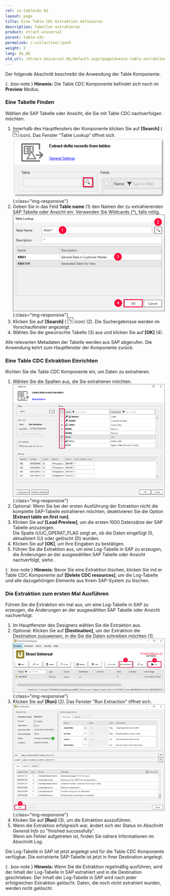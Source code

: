 ```yaml
---
ref: xu-tablecdc-01
layout: page
title: Eine Table CDC Extraktion definieren
description: Tabellen extrahieren
product: xtract-universal
parent: table-cdc
permalink: /:collection/:path
weight: 2
lang: de_DE
old_url: /Xtract-Universal-DE/default.aspx?pageid=eine-table-extraktion-definieren
---
```

Der folgende Abschnitt beschreibt die Anwendung der Table Komponente. <br>

{: .box-note }
**Hinweis:** Die Table CDC Komponente befindet sich noch im **Preview** Modus.

### Eine Tabelle Finden

Wählen die SAP Tabelle oder Ansicht, die Sie mit Table CDC nachverfolgen möchten.

1. Innerhalb des Hauptfensters der Komponente klicken Sie auf  **[Search]** ( ![magnifying-glass](/img/content/icons/magnifying-glass.png) icon). Das Fenster “Table Lookup” öffnet sich.<br>
![Table-CDC](/img/content/tablecdc/table-cdc.png){:class="img-responsive"}
2. Geben Sie in das Feld **Table name** (1) den Namen der zu extrahierenden SAP Tabelle oder Ansicht ein. Verwenden Sie Wildcards (*), falls nötig.<br>
![Look-Up-Report](/img/content/table/table_look-up.png){:class="img-responsive"}
3. Klicken Sie auf **[Search]** ( ![magnifying-glass](/img/content/icons/magnifying-glass.png) icon) (2). Die Suchergebnisse werden im Vorschaufenster angezeigt.
4. Wählen Sie die gewünschte Tabelle (3) aus und klicken Sie auf **[OK]** (4).

Alle relevanten Metadaten der Tabelle werden aus SAP abgerufen.
Die Anwendung kehrt zum Hauptfenster der Komponente zurück.

### Eine Table CDC Extraktion Einrichten

Richten Sie die Table CDC Komponente ein, um Daten zu extrahieren.

1. Wählen Sie die Spalten aus, die Sie extrahieren möchten.<br> ![Table-CDC-Setup](/img/content/tablecdc/table-cdc-kna1.png){:class="img-responsive"}
2. Optional: Wenn Sie bei der ersten Ausführung der Extraktion nicht die komplette SAP-Tabelle extrahieren möchten, deaktivieren Sie die Option **[Extract table on first run]**.
3. Klicken Sie auf **[Load Preview]**, um die ersten 1000 Datensätze der SAP Tabelle anzuzeigen.<br>
Die Spalte IUUC_OPERAT_FLAG zeigt an, ob die Daten eingefügt (I), aktualisiert (U) oder gelöscht (D) wurden.
4. Klicken Sie auf **[OK]**, um Ihre Eingaben zu bestätigen.
5. Führen Sie die Extraktion aus, um eine Log-Tabelle in SAP zu erzeugen, die Änderungen an der ausgewählten SAP Tabelle oder Ansicht nachverfolgt, siehe []().

{: .box-note }
**Hinweis:** Bevor Sie eine Extraktion löschen, klicken Sie ind er Table CDC Komponente auf **[Delete CDC resources]**, um die Log-Tabelle und alle dazugehörigen Elemente aus Ihrem SAP-System zu löschen. 


### Die Extraktion zum ersten Mal Ausführen

Führen Sie die Extraktion ein mal aus, um eine Log-Tabelle in SAP zu erzeugen, die Änderungen an der ausgewählten SAP Tabelle oder Ansicht nachverfolgt. 

1. Im Hauptfenster des Designers wählen Sie die Extraktion aus.
2. Optional: Klicken Sie auf **[Destination]**, um der Extraktion die Destination zuzuweisen, in die Sie die Daten schreiben möchten (1).<br> 
![Table-CDC-Extraction](/img/content/tablecdc/table-cdc-extraction.png){:class="img-responsive"}
3. Klicken Sie auf **[Run]** (2). Das Fenster "Run Extraction" öffnet sich.<br>
![Table-CDC-Run](/img/content/tablecdc/table-cdc-run.png){:class="img-responsive"}
4. Klicken Sie auf **[Run]** (3), um die Extraktion auszuführen.
5. Wenn die Extraktion erfolgreich war, ändert sich der Status im Abschnitt *General Info* zu "finished successfully".<br>
Wenn ein Fehler aufgetreten ist, finden Sie nähere Informationen im Abschnitt *Log*.

Die Log-Tabelle in SAP ist jetzt angelegt und für die Table CDC Komponente verfügbar.
Die extrahierte SAP-Tabelle ist jetzt in Ihrer Destination angelegt.

{: .box-note }
**Hinweis:** Wenn Sie die Extraktion regelmäßig ausführen, wird der Inhalt der Log-Tabelle in SAP extrahiert und in die Destination geschrieben. 
Der Inhalt der Log-Tabelle in SAP wird nach jeder erfolgreichen Extraktion gelöscht. Daten, die noch nicht extrahiert wurden, werden nicht gelöscht.
